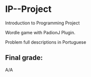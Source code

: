 # IP--Project
Introduction to Programming Project

Wordle game with PadionJ Plugin.

Problem full descriptions in Portuguese

## Final grade:
A/A

